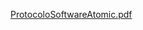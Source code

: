 [ProtocoloSoftwareAtomic.pdf](https://github.com/user-attachments/files/19129355/ProtocoloSoftwareAtomic.pdf)
